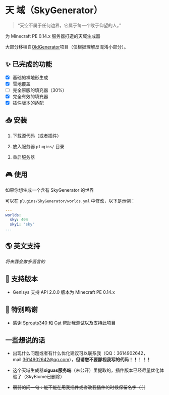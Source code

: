 # 天 域（SkyGenerator）

> “天空不属于任何边界，它属于每一个敢于仰望的人。”

为 Minecraft PE 0.14.x 服务器打造的天域生成器

大部分移植自[OldGenerator](https://github.com/Spottedleaf/OldGenerator)项目（仅根据理解反混淆小部分）。

## ✨ 已完成的功能

- [x] 基础的裸地形生成
- [x] 雪地覆盖
- [ ] 完全原版的填充器（30%）
- [x] 完全有效的填充器
- [x] 插件版本的适配

## 📥 安装

1. 下载源代码（或者插件）

2. 放入服务器 `plugins/` 目录

3. 重启服务器

## 🎮 使用

如果你想生成一个含有 SkyGenerator 的世界

可以在 `plugins/SkyGenerator/worlds.yml` 中修改，以下是示例：

``` yaml
---
worlds:
  sky: 404
  sky1: "sky"
...
```

## 🌎 英文支持

*将来我会做多语言的*

## 🔧 支持版本

- Genisys 支持 API 2.0.0 版本为 Minecraft PE 0.14.x

## 🤗 特别鸣谢

- 感谢 [Sprouts340](https://github.com/sprouts340) 和 [Cat](https://space.bilibili.com/663009867) 帮助我测试以及支持此项目

## 一些想说的话

- 出现什么问题或者有什么优化建议可以联系我（QQ：3614902642，mail:3614902642@qq.com），**但请您不要鄙视我写的代码！！！！！**

- 这个天域生成器**xiguas服务端**（未公开）里提取的，插件版本已经尽量优化体验了（SkyBiome已删除）

- ~~弱弱的问一句：能不能在用我插件或者改我插件的时候保留名字（（（~~
